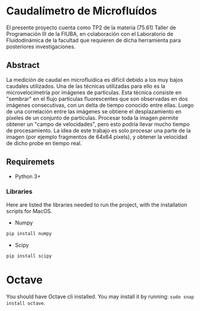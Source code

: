 # Caudalímetro de Microfluídos

El presente proyecto cuenta como TP2 de la materia (75.61) Taller de Programación III de la FIUBA, en colaboración con el Laboratorio de Fluidodinámica de la facultad que requieren de dicha herramienta para posteriores investigaciones.

## Abstract

La medición de caudal en microfluídica es difícil debido a los muy bajos caudales utilizados. Una de las técnicas utilizadas para ello es la microvelocimetría por imágenes de partículas. Esta técnica consiste en "sembrar" en el flujo partículas fluorescentes que son observadas en dos imágenes consecutivas, con un delta de tiempo conocido entre ellas. Luego de una correlación entre las imágenes se obtiene el desplazamiento en píxeles de un conjunto de partículas. Procesar toda la imagen permite obtener un "campo de velocidades", pero esto podría llevar mucho tiempo de procesamiento. La idea de este trabajo es solo procesar una parte de la imagen (por ejemplo fragmentos de 64x64 pixels), y obtener la velocidad de dicho probe en tiempo real.

## Requiremets

* Python 3+

### Libraries

Here are listed the libraries needed to run the project, with the installation scripts for MacOS.

* Numpy

```bash
pip install numpy
```

* Scipy

```bash
pip install scipy
```

# Octave
You should have Octave cli installed. You may install it by running: `sudo snap install octave`.
